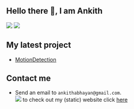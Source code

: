 ## Hello there 👋, I am Ankith   
<img src="https://github-readme-stats.vercel.app/api?username=AnkithAbhayan&theme=merko&include_all_commits=true"/>  <img src="https://github-readme-stats.vercel.app/api/top-langs/?username=AnkithAbhayan&card_width=325"/>  

## My latest project
- [MotionDetection](https://github.com/AnkithAbhayan/MotionDetection)
## Contact me      
- Send an email to `ankithabhayan@gmail.com`.  
![](https://hit.yhype.me/github/profile?user_id=69845955)
to check out my (static) website click [here](https://AnkithAbhayan.github.io)    
